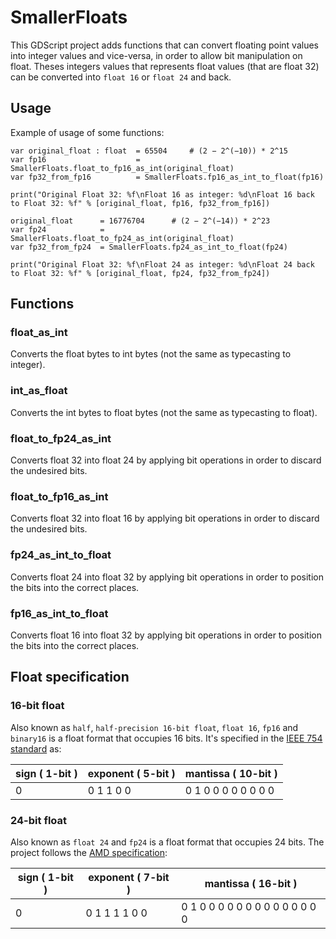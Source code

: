 # SmallerFloats
This GDScript project adds functions that can convert floating point values into integer values and vice-versa, in order to allow bit manipulation on float. Theses integers values that represents float values (that are float 32) can be converted into `float 16` or `float 24` and back.

## Usage

Example of usage of some functions:

```GDScript
var original_float : float  = 65504     # (2 − 2^(−10)) * 2^15
var fp16 			        = SmallerFloats.float_to_fp16_as_int(original_float)
var fp32_from_fp16 	        = SmallerFloats.fp16_as_int_to_float(fp16)

print("Original Float 32: %f\nFloat 16 as integer: %d\nFloat 16 back to Float 32: %f" % [original_float, fp16, fp32_from_fp16])

original_float      = 16776704      # (2 − 2^(−14)) * 2^23
var fp24 			= SmallerFloats.float_to_fp24_as_int(original_float)
var fp32_from_fp24 	= SmallerFloats.fp24_as_int_to_float(fp24)

print("Original Float 32: %f\nFloat 24 as integer: %d\nFloat 24 back to Float 32: %f" % [original_float, fp24, fp32_from_fp24])
```

## Functions

### float_as_int
Converts the float bytes to int bytes (not the same as typecasting to integer).
### int_as_float
Converts the int bytes to float bytes (not the same as typecasting to float).
### float_to_fp24_as_int
Converts float 32 into float 24 by applying bit operations in order to discard the undesired bits.
### float_to_fp16_as_int
Converts float 32 into float 16 by applying bit operations in order to discard the undesired bits.
### fp24_as_int_to_float
Converts float 24 into float 32 by applying bit operations in order to position the bits into the correct places.
### fp16_as_int_to_float
Converts float 16 into float 32 by applying bit operations in order to position the bits into the correct places.

## Float specification

### 16-bit float

Also known as `half`, `half-precision 16-bit float`, `float 16`, `fp16` and `binary16` is a float format that occupies 16 bits. It's specified in the [IEEE 754 standard](https://ieeexplore.ieee.org/document/8766229) as:

| sign ( 1-bit )    | exponent ( 5-bit )    | mantissa ( 10-bit )   |
| ---               | ---                   | ---                   |
| 0                 | 0 1 1 0 0             | 0 1 0 0 0 0 0 0 0 0   |

### 24-bit float

Also known as `float 24` and `fp24` is a float format that occupies 24 bits. The project follows the [AMD specification](https://developer.nvidia.com/gpugems/gpugems2/part-iv-general-purpose-computation-gpus-primer/chapter-32-taking-plunge-gpu):


| sign ( 1-bit )    | exponent ( 7-bit )    | mantissa ( 16-bit )               |
| ---               | ---                   | ---                               |
| 0                 | 0 1 1 1 1 0 0         | 0 1 0 0 0 0 0 0 0 0 0 0 0 0 0 0   |
